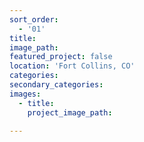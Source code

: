 ```yaml
---
sort_order:
  - '01'
title: 
image_path: 
featured_project: false
location: 'Fort Collins, CO'
categories:
secondary_categories:
images:
  - title:
    project_image_path: 

---
```


